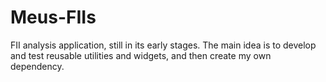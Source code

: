 # Meus-FIIs

FII analysis application, still in its early stages.
The main idea is to develop and test reusable utilities and widgets, and then create my own dependency.
